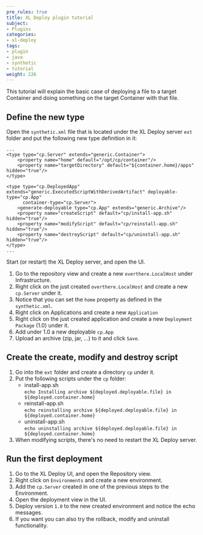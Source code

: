 ```yaml
---
pre_rules: true
title: XL Deploy plugin tutorial
subject:
- Plugins
categories:
- xl-deploy
tags:
- plugin
- java
- synthetic
- tutorial
weight: 226
---
```


This tutorial will explain the basic case of deploying a file to a target Container and doing something on the target Container with that file.

## Define the new type ##

Open the `synthetic.xml` file that is located under the XL Deploy server `ext` folder and put the following new type definition in it:

	...
	<type type="cp.Server" extends="generic.Container">
	    <property name="home" default="/opt/cp/container"/>
	    <property name="targetDirectory" default="${container.home}/apps" hidden="true"/>
	</type>

	<type type="cp.DeployedApp" extends="generic.ExecutedScriptWithDerivedArtifact" deployable-type="cp.App"
	      container-type="cp.Server">
	    <generate-deployable type="cp.App" extends="generic.Archive"/>
	    <property name="createScript" default="cp/install-app.sh" hidden="true"/>
	    <property name="modifyScript" default="cp/reinstall-app.sh" hidden="true"/>
	    <property name="destroyScript" default="cp/uninstall-app.sh" hidden="true"/>
	</type>
	...

Start (or restart) the XL Deploy server, and open the UI.

1. Go to the repository view and create a new `overthere.LocalHost` under Infrastructure.
2. Right click on the just created `overthere.LocalHost` and create a new `cp.Server` under it.
3. Notice that you can set the `home` property as defined in the `synthetic.xml`.
4. Right click on Applications and create a new `Application`
5. Right click on the just created application and create a new `Deployment Package` (1.0) under it.
6. Add under 1.0 a new deployable `cp.App`
7. Upload an archive (zip, jar, ...) to it and click `Save`.

## Create the create, modify and destroy script ##

1. Go into the `ext` folder and create a directory `cp` under it.
2. Put the following scripts under the `cp` folder:
	* install-app.sh    
	`echo Installing archive ${deployed.deployable.file} in ${deployed.container.home}`
	* reinstall-app.sh    
	`echo reinstalling archive ${deployed.deployable.file} in ${deployed.container.home}`
	* uninstall-app.sh    
	`echo uninstalling archive ${deployed.deployable.file} in ${deployed.container.home}`
3. When modifying scripts, there's no need to restart the XL Deploy server.

## Run the first deployment ##

1. Go to the XL Deploy UI, and open the Repository view.
2. Right click on `Environments` and create a new environment.
3. Add the `cp.Server` created in one of the previous steps to the Environment.
4. Open the deployment view in the UI.
5. Deploy version `1.0` to the new created environment and notice the echo messages.
6. If you want you can also try the rollback, modify and uninstall functionality.

